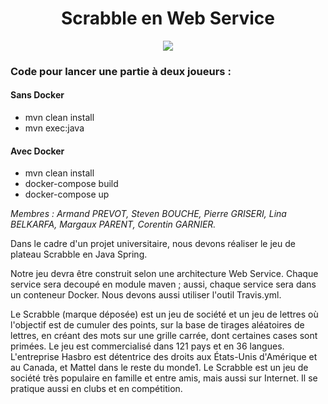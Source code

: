 <h1 align="center">Scrabble en Web Service</h1>

<p align="center">
  <img src="https://www.dictionary.com/e/wp-content/uploads/2019/02/1000x700-scrabble-3-790x310.jpg">
</p>

<h3> Code pour lancer une partie à deux joueurs : </h3>

<h4>Sans Docker</h4>

<ul>
  <li>mvn clean install</li>
  <li>mvn exec:java</li>
</ul>

<h4>Avec Docker</h4>

<ul>
  <li>mvn clean install</li>
  <li>docker-compose build</li>
  <li>docker-compose up</li>
</ul>


<i>Membres : Armand PREVOT, Steven BOUCHE, Pierre GRISERI, Lina BELKARFA, Margaux PARENT, Corentin GARNIER.</i>

Dans le cadre d'un projet universitaire, nous devons réaliser le jeu de plateau Scrabble en Java Spring.

Notre jeu devra être construit selon une architecture Web Service. Chaque service sera decoupé en module maven ; aussi, chaque service sera dans un conteneur Docker.
Nous devons aussi utiliser l'outil Travis.yml.

Le Scrabble (marque déposée) est un jeu de société et un jeu de lettres où l'objectif est de cumuler des points, sur la base de tirages aléatoires de lettres, en créant des mots sur une grille carrée, dont certaines cases sont primées.
Le jeu est commercialisé dans 121 pays et en 36 langues. L'entreprise Hasbro est détentrice des droits aux États-Unis d'Amérique et au Canada, et Mattel dans le reste du monde1.
Le Scrabble est un jeu de société très populaire en famille et entre amis, mais aussi sur Internet. Il se pratique aussi en clubs et en compétition.



